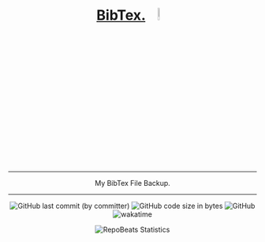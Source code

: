 <div align="center">
  
# [BibTex.](https://github.com/BrenoFariasdaSilva/bibtex) <img src="https://upload.wikimedia.org/wikipedia/commons/3/30/BibTeX_logo.svg"  width="8%" height="8%">

</div>

<div align="center">

---

My BibTex File Backup.

---
</div>

<div align="center">

![GitHub last commit (by committer)](https://img.shields.io/github/last-commit/BrenoFariasdaSilva/BibTex)
![GitHub code size in bytes](https://img.shields.io/github/languages/code-size/BrenoFariasdaSilva/BibTex)
![GitHub](https://img.shields.io/github/license/BrenoFariasdaSilva/BibTex)
![wakatime](https://wakatime.com/badge/github/BrenoFariasdaSilva/BibTex.svg)

</div>

<div align="center">

![RepoBeats Statistics](https://repobeats.axiom.co/api/embed/d50ccb4513a7b1a93fac95b6a21e0e3c4ea97ced.svg "Repobeats analytics image")

</div>

